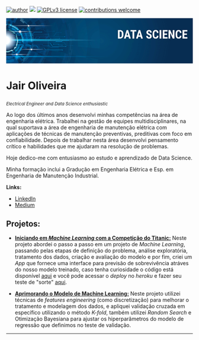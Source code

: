 [![author](https://img.shields.io/badge/author-JairOliveira-red.svg)](https://www.linkedin.com/in/jairjloliveira/) [![](https://img.shields.io/badge/python-3.7+-blue.svg)](https://www.python.org/downloads/release/python-365/) [![GPLv3 license](https://img.shields.io/badge/License-GPLv3-blue.svg)](http://perso.crans.org/besson/LICENSE.html) [![contributions welcome](https://img.shields.io/badge/contributions-welcome-brightgreen.svg?style=flat)](https://github.com/JairOliveira2014/My_data_science/issues)

<p align="center">
  <img src="banner.png" >
</p>

# Jair Oliveira
<sub>*Electrical Engineer and Data Science enthusiastic*</sub>

Ao logo dos últimos anos desenvolvi minhas competências na área de engenharia elétrica. Trabalhei na gestão de equipes multidisciplinares, na qual suportava a área de engenharia de manutenção elétrica com aplicações de técnicas de manutenção preventivas, preditivas com foco em confiabilidade. Depois de trabalhar nesta área desenvolvi pensamento crítico e habilidades que me ajudaram na resolução de problemas.

Hoje dedico-me com entusiasmo ao estudo e aprendizado de Data Science.

Minha formação inclui a Gradução em Engenharia Elétrica e Esp. em Engenharia de Manutenção Industrial.


**Links:**
* [LinkedIn](https://www.linkedin.com/in/jairjloliveira/)
* [Medium](https://medium.com/@jair.oliveira1204)


## Projetos:

* [**Iniciando em *Machine Learning* com a Competição do Titanic:**](https://github.com/JairOliveira2014/My_data_science/tree/master/Titanic)
    Neste projeto abordei o passo a passo em um projeto de *Machine Learning*, passando pelas etapas de definição do problema, análise exploratória, tratamento dos dados, criação e avaliação do modelo e por fim, criei um *App* que fornece uma interface para previsão de sobrevivência atráves do nosso modelo treinado, caso tenha curiosidade o código está disponível [aqui](https://github.com/JairOliveira2014/My_data_science/blob/master/Titanic/App_titanic.py) e você pode acessar o *deploy* no *heroku* e fazer seu teste de "sorte" [aqui](https://app-titanic.herokuapp.com/).
    
 * [**Aprimorando o Modelo de Machine Learning:**](https://github.com/JairOliveira2014/My_data_science/blob/master/Improving_model_titanic/Improving_model_titanic.ipynb)
    Neste projeto utilizei técnicas de *features engineering* (como discretização) para melhorar o tratamento e modelagem dos dados, e apliquei validação cruzada em específico utilizando o método *K-fold*, também utilizei *Random Search* e Otimização Bayesiana para ajustar os hiperparâmetros do modelo de regressão que definimos no teste de validação.

---




